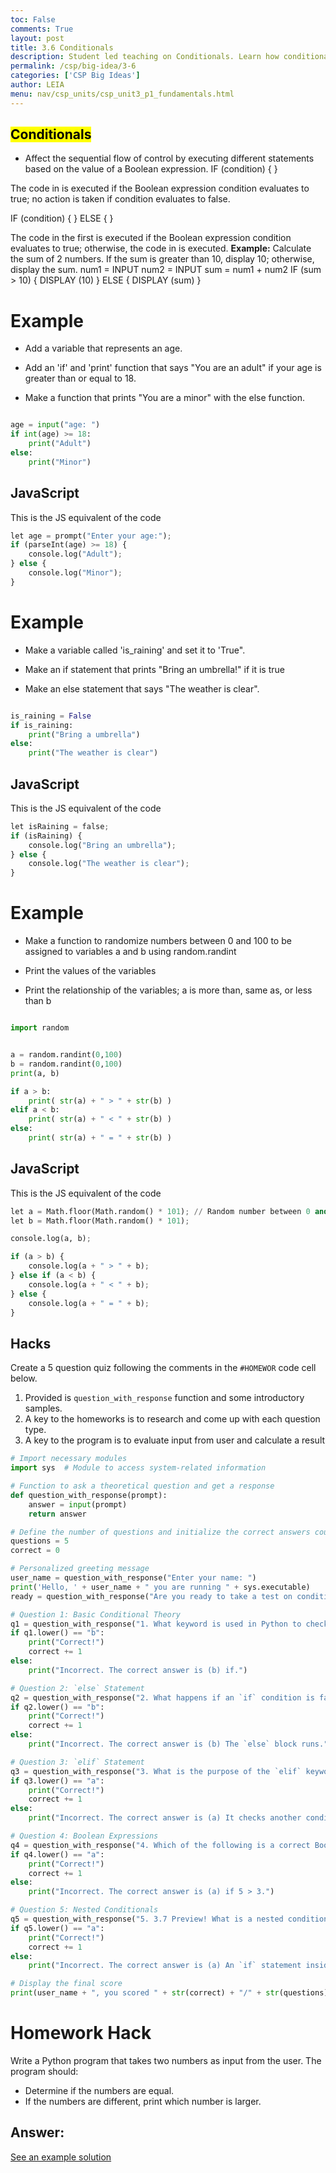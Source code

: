 ```yaml
---
toc: False
comments: True
layout: post
title: 3.6 Conditionals
description: Student led teaching on Conditionals. Learn how conditionals control the flow of a program by executing specific blocks of code under certain conditions.
permalink: /csp/big-idea/3-6
categories: ['CSP Big Ideas']
author: LEIA
menu: nav/csp_units/csp_unit3_p1_fundamentals.html
---
```


## <mark>Conditionals</mark>

- Affect the sequential flow of control by executing different statements based on the value of a Boolean expression.
IF (condition)
{
	<block of statements>
}

The code in <block of statements> is executed if the Boolean expression condition evaluates to true; no action is taken if condition evaluates to false.

IF (condition)
{
	<block of statements>
}
ELSE
{
	<second block of statements>
}

The code in the first <block of statements> is executed if the Boolean expression condition evaluates to true; otherwise, the code in <second block of statements> is executed.
<b>Example:</b> Calculate the sum of 2 numbers. If the sum is greater than 10, display 10; otherwise, display the sum.
num1 = INPUT
num2 = INPUT
sum = num1 + num2
IF (sum > 10)
{
	DISPLAY (10)
}
ELSE
{
	DISPLAY (sum)
}
# Example

- Add a variable that represents an age.

- Add an 'if' and 'print' function that says "You are an adult" if your age is greater than or equal to 18.

- Make a function that prints "You are a minor" with the else function.


```python

age = input("age: ")
if int(age) >= 18:
    print("Adult")
else:
    print("Minor")
```

## JavaScript
This is the JS equivalent of the code


```python
let age = prompt("Enter your age:");
if (parseInt(age) >= 18) {
    console.log("Adult");
} else {
    console.log("Minor");
}
```

# Example

- Make a variable called 'is_raining' and set it to 'True".

- Make an if statement that prints "Bring an umbrella!" if it is true

- Make an else statement that says "The weather is clear".


```python

is_raining = False
if is_raining:
    print("Bring a umbrella")
else:
    print("The weather is clear")
```

## JavaScript
This is the JS equivalent of the code


```python
let isRaining = false;
if (isRaining) {
    console.log("Bring an umbrella");
} else {
    console.log("The weather is clear");
}
```

# Example

- Make a function to randomize numbers between 0 and 100 to be assigned to variables a and b using random.randint

- Print the values of the variables

- Print the relationship of the variables; a is more than, same as, or less than b


```python

import random


a = random.randint(0,100)
b = random.randint(0,100)
print(a, b)

if a > b:
    print( str(a) + " > " + str(b) )
elif a < b: 
    print( str(a) + " < " + str(b) )
else:
    print( str(a) + " = " + str(b) )


```

## JavaScript
This is the JS equivalent of the code


```python
let a = Math.floor(Math.random() * 101); // Random number between 0 and 100
let b = Math.floor(Math.random() * 101);

console.log(a, b);

if (a > b) {
    console.log(a + " > " + b);
} else if (a < b) {
    console.log(a + " < " + b);
} else {
    console.log(a + " = " + b);
}
```

## Hacks

Create a 5 question quiz following the comments in the `#HOMEWOR` code cell below.

1. Provided is `question_with_response` function and some introductory samples.
2. A key to the homeworks is to research and come up with each question type.
3. A key to the program is to evaluate input from user and calculate a result


```python
# Import necessary modules
import sys  # Module to access system-related information

# Function to ask a theoretical question and get a response
def question_with_response(prompt):
    answer = input(prompt)
    return answer

# Define the number of questions and initialize the correct answers counter
questions = 5
correct = 0

# Personalized greeting message
user_name = question_with_response("Enter your name: ")
print('Hello, ' + user_name + " you are running " + sys.executable)
ready = question_with_response("Are you ready to take a test on conditionals? (yes/no): ")

# Question 1: Basic Conditional Theory
q1 = question_with_response("1. What keyword is used in Python to check a condition? (a) for (b) if (c) while: ")
if q1.lower() == "b":
    print("Correct!")
    correct += 1
else:
    print("Incorrect. The correct answer is (b) if.")

# Question 2: `else` Statement
q2 = question_with_response("2. What happens if an `if` condition is false and there is an `else` block? (a) The program does nothing (b) The `else` block runs (c) An error occurs: ")
if q2.lower() == "b":
    print("Correct!")
    correct += 1
else:
    print("Incorrect. The correct answer is (b) The `else` block runs.")

# Question 3: `elif` Statement
q3 = question_with_response("3. What is the purpose of the `elif` keyword in Python? (a) It checks another condition if the previous one was false (b) It ends the program (c) It only runs if the `if` block runs: ")
if q3.lower() == "a":
    print("Correct!")
    correct += 1
else:
    print("Incorrect. The correct answer is (a) It checks another condition if the previous one was false.")

# Question 4: Boolean Expressions
q4 = question_with_response("4. Which of the following is a correct Boolean expression in an `if` statement? (a) if 5 > 3 (b) if 'text' (c) if == 10: ")
if q4.lower() == "a":
    print("Correct!")
    correct += 1
else:
    print("Incorrect. The correct answer is (a) if 5 > 3.")

# Question 5: Nested Conditionals
q5 = question_with_response("5. 3.7 Preview! What is a nested conditional? (a) An `if` statement inside another `if` statement (b) An `else` block that runs without conditions (c) A loop inside a conditional: ")
if q5.lower() == "a":
    print("Correct!")
    correct += 1
else:
    print("Incorrect. The correct answer is (a) An `if` statement inside another `if` statement.")

# Display the final score
print(user_name + ", you scored " + str(correct) + "/" + str(questions))
```

# Homework Hack
Write a Python program that takes two numbers as input from the user. The program should:

- Determine if the numbers are equal.
- If the numbers are different, print which number is larger.

## Answer:
<a href="{{site.baseurl}}/csp/big-idea/3-6-solution">See an example solution</a>
